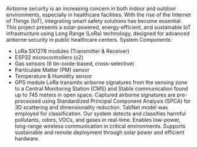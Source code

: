 Airborne security is an increasing concern in both indoor and outdoor environments, especially in healthcare facilities. With the rise of the Internet of Things (IoT), integrating smart safety solutions has 
become essential. This project presents a solar-powered, energy-efficient, and sustainable IoT infrastructure using Long Range (LoRa) technology, designed for advanced airborne security in public healthcare centers.
System Components:
* LoRa SX1278 modules (Transmitter & Receiver)
* ESP32 microcontrollers (x2)
* Gas sensors (6 tin-oxide-based, cross-selective)
* Particulate Matter (PM) sensor
* Temperature & Humidity sensor
* GPS module
LoRa transmits airborne signatures from the sensing zone to a Central Monitoring Station (CMS) and Stable communication found up to 745 meters in open space. Captured airborne signatures are pre-processed
using Standardized Principal Component Analysis (SPCA) for 3D scattering and dimensionality reduction. TabNet model was employed for classification.
Our system detects and classifies harmful pollutants, odors, VOCs, and gases in real-time. Enables low-power, long-range wireless communication in critical environments.
Supports sustainable and remote deployment through solar power and efficient hardware. 
